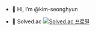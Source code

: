 - 👋 Hi, I’m @kim-seonghyun

- 👋 Solved.ac
[![Solved.ac
프로필](http://mazassumnida.wtf/api/generate_badge?boj=aruesin2)](https://solved.ac/aruesin2)
<!---
kim-seonghyun/kim-seonghyun is a ✨ special ✨ repository because its `README.md` (this file) appears on your GitHub profile.
You can click the Preview link to take a look at your changes.
--->

